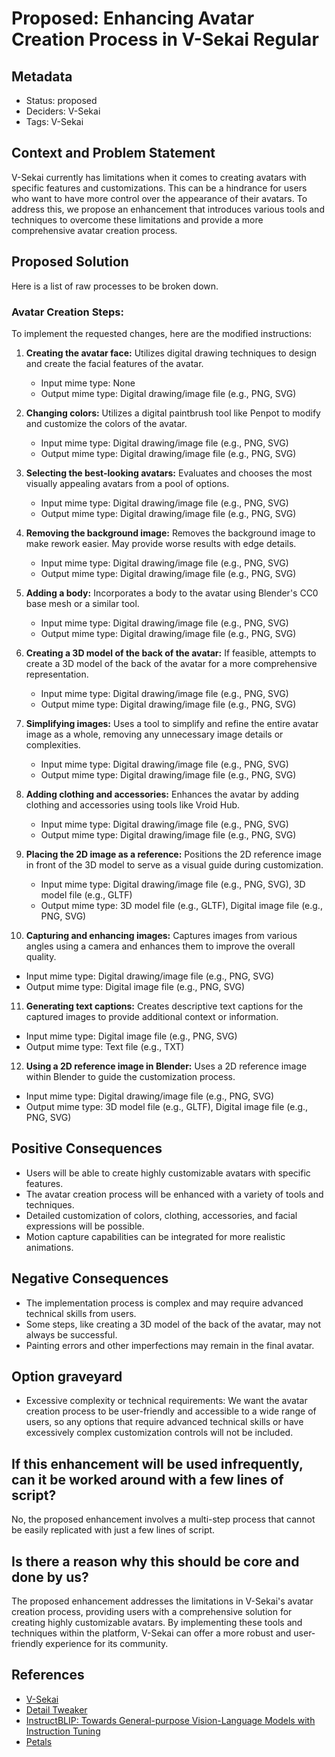 # Proposed: Enhancing Avatar Creation Process in V-Sekai Regular

## Metadata

- Status: proposed
- Deciders: V-Sekai
- Tags: V-Sekai

## Context and Problem Statement

V-Sekai currently has limitations when it comes to creating avatars with specific features and customizations. This can be a hindrance for users who want to have more control over the appearance of their avatars. To address this, we propose an enhancement that introduces various tools and techniques to overcome these limitations and provide a more comprehensive avatar creation process.

## Proposed Solution

Here is a list of raw processes to be broken down.

### Avatar Creation Steps:

To implement the requested changes, here are the modified instructions:

1. **Creating the avatar face:** Utilizes digital drawing techniques to design and create the facial features of the avatar.

   - Input mime type: None
   - Output mime type: Digital drawing/image file (e.g., PNG, SVG)

2. **Changing colors:** Utilizes a digital paintbrush tool like Penpot to modify and customize the colors of the avatar.

   - Input mime type: Digital drawing/image file (e.g., PNG, SVG)
   - Output mime type: Digital drawing/image file (e.g., PNG, SVG)

3. **Selecting the best-looking avatars:** Evaluates and chooses the most visually appealing avatars from a pool of options.

   - Input mime type: Digital drawing/image file (e.g., PNG, SVG)
   - Output mime type: Digital drawing/image file (e.g., PNG, SVG)

4. **Removing the background image:** Removes the background image to make rework easier. May provide worse results with edge details.

   - Input mime type: Digital drawing/image file (e.g., PNG, SVG)
   - Output mime type: Digital drawing/image file (e.g., PNG, SVG)

5. **Adding a body:** Incorporates a body to the avatar using Blender's CC0 base mesh or a similar tool.

   - Input mime type: Digital drawing/image file (e.g., PNG, SVG)
   - Output mime type: Digital drawing/image file (e.g., PNG, SVG)

6. **Creating a 3D model of the back of the avatar:** If feasible, attempts to create a 3D model of the back of the avatar for a more comprehensive representation.

   - Input mime type: Digital drawing/image file (e.g., PNG, SVG)
   - Output mime type: Digital drawing/image file (e.g., PNG, SVG)

7. **Simplifying images:** Uses a tool to simplify and refine the entire avatar image as a whole, removing any unnecessary image details or complexities.

   - Input mime type: Digital drawing/image file (e.g., PNG, SVG)
   - Output mime type: Digital drawing/image file (e.g., PNG, SVG)

8. **Adding clothing and accessories:** Enhances the avatar by adding clothing and accessories using tools like Vroid Hub.

   - Input mime type: Digital drawing/image file (e.g., PNG, SVG)
   - Output mime type: Digital drawing/image file (e.g., PNG, SVG)

9. **Placing the 2D image as a reference:** Positions the 2D reference image in front of the 3D model to serve as a visual guide during customization.

   - Input mime type: Digital drawing/image file (e.g., PNG, SVG), 3D model file (e.g., GLTF)
   - Output mime type: 3D model file (e.g., GLTF), Digital image file (e.g., PNG, SVG)

10. **Capturing and enhancing images:** Captures images from various angles using a camera and enhances them to improve the overall quality.

- Input mime type: Digital drawing/image file (e.g., PNG, SVG)
- Output mime type: Digital image file (e.g., PNG, SVG)

11. **Generating text captions:** Creates descriptive text captions for the captured images to provide additional context or information.

- Input mime type: Digital image file (e.g., PNG, SVG)
- Output mime type: Text file (e.g., TXT)

12. **Using a 2D reference image in Blender:** Uses a 2D reference image within Blender to guide the customization process.

- Input mime type: Digital drawing/image file (e.g., PNG, SVG)
- Output mime type: 3D model file (e.g., GLTF), Digital image file (e.g., PNG, SVG)

## Positive Consequences

- Users will be able to create highly customizable avatars with specific features.
- The avatar creation process will be enhanced with a variety of tools and techniques.
- Detailed customization of colors, clothing, accessories, and facial expressions will be possible.
- Motion capture capabilities can be integrated for more realistic animations.

## Negative Consequences

- The implementation process is complex and may require advanced technical skills from users.
- Some steps, like creating a 3D model of the back of the avatar, may not always be successful.
- Painting errors and other imperfections may remain in the final avatar.

## Option graveyard

- Excessive complexity or technical requirements: We want the avatar creation process to be user-friendly and accessible to a wide range of users, so any options that require advanced technical skills or have excessively complex customization controls will not be included.

## If this enhancement will be used infrequently, can it be worked around with a few lines of script?

No, the proposed enhancement involves a multi-step process that cannot be easily replicated with just a few lines of script.

## Is there a reason why this should be core and done by us?

The proposed enhancement addresses the limitations in V-Sekai's avatar creation process, providing users with a comprehensive solution for creating highly customizable avatars. By implementing these tools and techniques within the platform, V-Sekai can offer a more robust and user-friendly experience for its community.

## References

- [V-Sekai](https://v-sekai.org/)
- [Detail Tweaker](https://civitai.com/models/58390/detail-tweaker-lora-lora)
- [InstructBLIP: Towards General-purpose Vision-Language Models with Instruction Tuning](https://github.com/gfodor/instructblip-replicate)
- [Petals](https://github.com/bigscience-workshop/petals)
